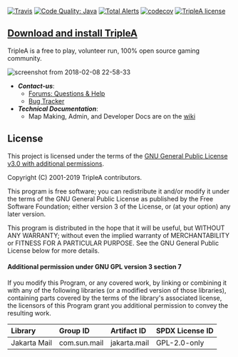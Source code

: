 [![Travis](https://img.shields.io/travis/triplea-game/triplea.svg?style=flat-square)](https://travis-ci.org/triplea-game/triplea)
[![Code Quality: Java](https://img.shields.io/lgtm/grade/java/g/triplea-game/triplea.svg?logo=lgtm&logoWidth=18&style=flat-square)](https://lgtm.com/projects/g/triplea-game/triplea/context:java)
[![Total Alerts](https://img.shields.io/lgtm/alerts/g/triplea-game/triplea.svg?logo=lgtm&logoWidth=18&style=flat-square)](https://lgtm.com/projects/g/triplea-game/triplea/alerts)
[![codecov](https://img.shields.io/codecov/c/github/triplea-game/triplea/master.svg?style=flat-square)](https://codecov.io/gh/triplea-game/triplea)
[![TripleA license](https://img.shields.io/github/license/triplea-game/triplea.svg?style=flat-square)](https://github.com/triplea-game/triplea/blob/master/LICENSE)
 
## [Download and install TripleA](http://triplea-game.org/download/)
TripleA is a free to play, volunteer run, 100% open source gaming community.

![screenshot from 2018-02-08 22-58-33](https://user-images.githubusercontent.com/12397753/36015523-a4e28a24-0d23-11e8-84c0-c4bd0ee19ce0.png)

- ***Contact-us***: 
  - [Forums: Questions & Help](https://forums.triplea-game.org/category/10/help-questions)
  - [Bug Tracker](https://github.com/triplea-game/triplea/issues/new)
- ***Technical Documentation***: 
  - Map Making, Admin, and Developer Docs are on the [wiki](https://github.com/triplea-game/triplea/wiki)

## License

This project is licensed under the terms of the 
[GNU General Public License v3.0 with additional permissions](/LICENSE).

Copyright (C) 2001-2019 TripleA contributors.

This program is free software; you can redistribute it and/or modify it under the terms
of the GNU General Public License as published by the Free Software Foundation; either
version 3 of the License, or (at your option) any later version.

This program is distributed in the hope that it will be useful, but WITHOUT ANY WARRANTY;
without even the implied warranty of MERCHANTABILITY or FITNESS FOR A PARTICULAR PURPOSE.
See the GNU General Public License below for more details.


#### Additional permission under GNU GPL version 3 section 7

If you modify this Program, or any covered work, by linking or combining it with any
of the following libraries (or a modified version of those libraries), containing 
parts covered by the terms of the library's associated license, the licensors of 
this Program grant you additional permission to convey the resulting work.

Library | Group ID | Artifact ID | SPDX License ID
:-- | :-- | :-- | :--
Jakarta Mail | com.sun.mail | jakarta.mail | GPL-2.0-only
